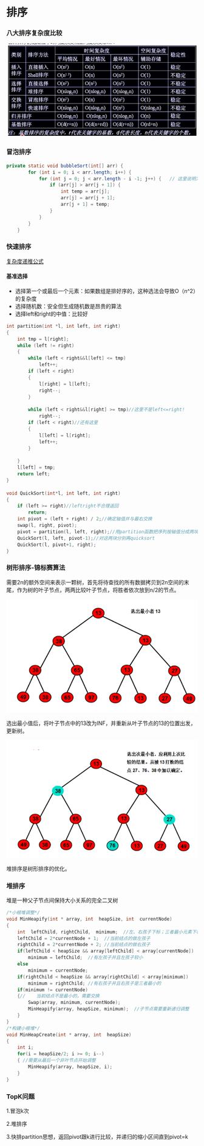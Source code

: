 # 排序

### 八大排序复杂度比较

![](../.gitbook/assets/image%20%288%29.png)



### 冒泡排序

```java
private static void bubbleSort(int[] arr) {
        for (int i = 0; i < arr.length; i++) {
            for (int j = 0; j < arr.length - i -1; j++) {   // 这里说明为什么需要-1
                if (arr[j] > arr[j + 1]) {
                    int temp = arr[j];
                    arr[j] = arr[j + 1];
                    arr[j + 1] = temp;
                }
            }
        }
    }
```



### 快速排序

[复杂度递推公式](复杂度分析.md#kuai-pai)

#### 基准选择

* 选择第一个或最后一个元素：如果数组是排好序的，这种选法会导致O（n^2）的复杂度
* 选择随机数：安全但生成随机数是昂贵的算法
* 选择left和right的中值：比较好

```cpp
int partition(int *l, int left, int right)
{
	int tmp = l[right];
	while (left != right)
	{
		while (left < right&&l[left] <= tmp)
			left++;
		if (left < right)
		{
			l[right] = l[left];
			right--;
		}
			
		while (left < right&&l[right] >= tmp)//这里不是left<=right!
			right--;
		if (left < right)//还有这里
		{
			l[left] = l[right];
			left++;
		}
			
	}
	l[left] = tmp;
	return left;
}

void QuickSort(int*l, int left, int right)
{
	if (left >= right)//leftright不合理返回
		return;
	int pivot = (left + right) / 2;//确定轴值并与最右交换
	swap(l, right, pivot);
	pivot = partition(l, left, right);//用partition函数把序列按轴值分成两块
	QuickSort(l, left, pivot-1);//对这两块分别再quicksort
	QuickSort(l, pivot+1, right);
}
```

### 树形排序-锦标赛算法

需要2n的额外空间来表示一颗树，首先将待查找的所有数据拷贝到2n空间的末尾，作为树的叶子节点，两两比较叶子节点，将胜者依次放到n/2的节点。

![](../.gitbook/assets/image%20%2883%29.png)

选出最小值后，将叶子节点中的13改为INF，并重新从叶子节点的13的位置出发，更新树。

![](../.gitbook/assets/image%20%2828%29.png)

堆排序是树形排序的优化。

### 堆排序

堆是一种父子节点间保持大小关系的完全二叉树

```cpp
/*小根堆调整*/  
void MinHeapify(int * array, int  heapSize, int  currentNode)  
{  
    int  leftChild, rightChild,  minimum;  //左、右孩子下标；三者最小元素下标
    leftChild = 2*currentNode + 1;  //当前结点的做左孩子
    rightChild = 2*currentNode + 2; //当前结点的做右孩子 
    if(leftChild < heapSize && array[leftChild] < array[currentNode])  
        minimum = leftChild;  //有左孩子并且左孩子较小
    else  
        minimum = currentNode;  
    if(rightChild < heapSize && array[rightChild] < array[minimum])  
        minimum = rightChild; //有右孩子并且右孩子是三者最小的 
    if(minimum != currentNode)  
    {//    当前结点不是最小的，需要交换
        Swap(array, minimum, currentNode);  
        MinHeapify(array, heapSize, minimum);  //子节点需要重新递归调整
    }  
}  
/*构建小根堆*/  
void MinHeapCreate(int * array, int  heapSize)  
{  
    int i;  
    for(i = heapSize/2; i >= 0; i--)  
    { //需要从最后一个非叶节点开始调整
        MinHeapify(array, heapSize, i);  
    }  
}  
```

### TopK问题

1.冒泡k次 

2.堆排序 

3.快排partition思想，返回pivot跟k进行比较，并递归的缩小区间直到pivot=k

